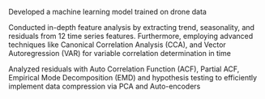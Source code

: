 Developed a machine learning model trained on drone data
    
Conducted in-depth feature analysis by extracting trend, seasonality, and residuals from 12 time series features. Furthermore, employing advanced techniques like Canonical Correlation Analysis (CCA), and Vector Autoregression (VAR) for variable correlation determination in time
    
Analyzed residuals with Auto Correlation Function (ACF), Partial ACF, Empirical Mode Decomposition (EMD) and hypothesis testing to efficiently implement data compression via PCA and Auto-encoders
        
